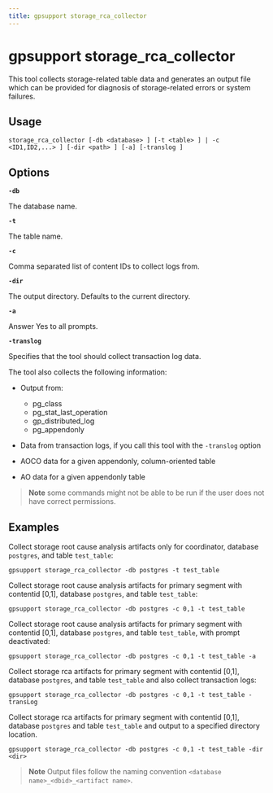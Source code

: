 ```yaml
---
title: gpsupport storage_rca_collector
---
```


# gpsupport storage_rca_collector

This tool collects storage-related table data and generates an output file which can be provided for diagnosis of storage-related errors or system failures.

## Usage

```
storage_rca_collector [-db <database> ] [-t <table> ] | -c <ID1,ID2,...> ] [-dir <path> ] [-a] [-translog ]
```

## Options

**`-db`**

The database name.

**`-t`**

The table name.

**`-c`**

Comma separated list of content IDs to collect logs from.

**`-dir`**

The output directory. Defaults to the current directory.

**`-a`**

Answer Yes to all prompts.

**`-translog`**

Specifies that the tool should collect transaction log data. 

The tool also collects the following information:

- Output from:

    - pg_class
    - pg_stat_last_operation
    - gp_distributed_log
    - pg_appendonly

- Data from transaction logs, if you call this tool with the `-translog` option

- AOCO data for a given appendonly, column-oriented table

- AO data for a given appendonly table

> **Note** some commands might not be able to be run if the user does not have correct permissions.

## Examples

Collect storage root cause analysis artifacts only for coordinator, database `postgres`, and table `test_table`:

```shell
gpsupport storage_rca_collector -db postgres -t test_table
```

Collect storage root cause analysis artifacts for primary segment with contentid [0,1], database `postgres`, and table `test_table`:

```shell
gpsupport storage_rca_collector -db postgres -c 0,1 -t test_table
```

Collect storage root cause analysis artifacts for primary segment with contentid [0,1], database `postgres`, and table `test_table`, with prompt deactivated:

```shell
gpsupport storage_rca_collector -db postgres -c 0,1 -t test_table -a
```

Collect storage rca artifacts for primary segment with contentid [0,1], database `postgres`, and table `test_table` and also collect transaction logs:

```shell
gpsupport storage_rca_collector -db postgres -c 0,1 -t test_table -transLog
```

Collect storage rca artifacts for primary segment with contentid [0,1], database `postgres` and table `test_table` and output to a specified directory location.

```shell
gpsupport storage_rca_collector -db postgres -c 0,1 -t test_table -dir <dir>
```

> **Note** Output files follow the naming convention `<database name>_<dbid>_<artifact name>`.

